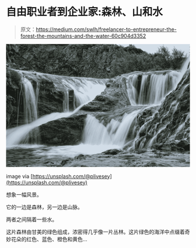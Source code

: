 # 自由职业者到企业家:森林、山和水

> 原文：<https://medium.com/swlh/freelancer-to-entrepreneur-the-forest-the-mountains-and-the-water-60c904d3352>

![](img/6efa27b7b39b284cf76982a6b804f301.png)

image via [https://unsplash.com/@plivesey](https://unsplash.com/@plivesey)

想象一幅风景。

它的一边是森林，另一边是山脉。

两者之间隔着一些水。

这片森林由甘美的绿色组成，浓密得几乎像一片丛林。这片绿色的海洋中点缀着奇妙花朵的红色、蓝色、橙色和黄色…